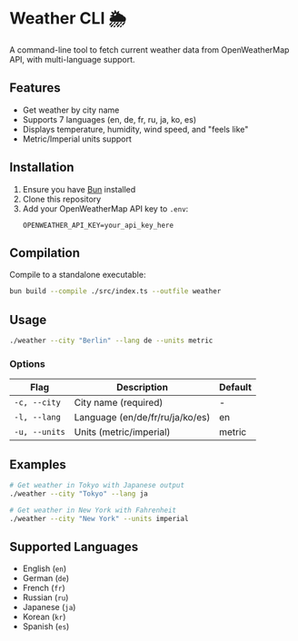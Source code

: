 # Weather CLI 🌦️

A command-line tool to fetch current weather data from OpenWeatherMap API, with multi-language support.

## Features
- Get weather by city name
- Supports 7 languages (en, de, fr, ru, ja, ko, es)
- Displays temperature, humidity, wind speed, and "feels like"
- Metric/Imperial units support

## Installation
1. Ensure you have [Bun](https://bun.sh/) installed
2. Clone this repository
3. Add your OpenWeatherMap API key to `.env`:
   ```env
   OPENWEATHER_API_KEY=your_api_key_here
   ```

## Compilation
Compile to a standalone executable:
```bash
bun build --compile ./src/index.ts --outfile weather
```

## Usage
```bash
./weather --city "Berlin" --lang de --units metric
```

### Options
| Flag           | Description                          | Default |
|----------------|--------------------------------------|---------|
| `-c, --city`   | City name (required)                 | -       |
| `-l, --lang`   | Language (en/de/fr/ru/ja/ko/es)      | en      |
| `-u, --units`  | Units (metric/imperial)              | metric  |

## Examples
```bash
# Get weather in Tokyo with Japanese output
./weather --city "Tokyo" --lang ja

# Get weather in New York with Fahrenheit
./weather --city "New York" --units imperial
```

## Supported Languages
- English (`en`)
- German (`de`)
- French (`fr`)
- Russian (`ru`)
- Japanese (`ja`)
- Korean (`kr`)
- Spanish (`es`)
